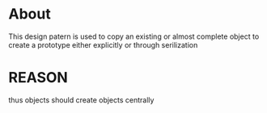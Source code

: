 # About

This design patern is used to copy an existing or almost complete object to create a prototype either explicitly or through serilization

# REASON

thus objects should create objects centrally
